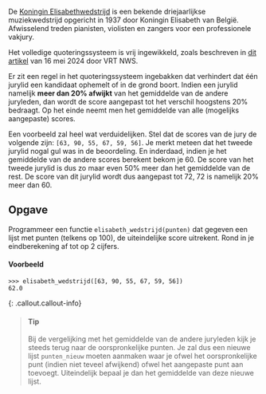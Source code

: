 De <a href="https://nl.wikipedia.org/wiki/Koningin_Elisabethwedstrijd" target="_blank">Koningin Elisabethwedstrijd<a/> is een bekende driejaarlijkse muziekwedstrijd opgericht in 1937 door Koningin Elisabeth van België. Afwisselend treden pianisten, violisten en zangers voor een professionele vakjury.

Het volledige quoteringssysteem is vrij ingewikkeld, zoals beschreven in <a href="https://www.vrt.be/vrtnws/nl/2024/05/14/koningin-elisabethwedstrijd-hoe-beslist-de-jury/" target="_blank">dit artikel</a> van 16 mei 2024 door VRT NWS.

Er zit een regel in het quoteringssysteem ingebakken dat verhindert dat één jurylid een kandidaat ophemelt of in de grond boort. Indien een jurylid namelijk **meer dan 20% afwijkt** van het gemiddelde van de andere juryleden, dan wordt de score aangepast tot het verschil hoogstens 20% bedraagt.
Op het einde neemt men het gemiddelde van alle (mogelijks aangepaste) scores.

Een voorbeeld zal heel wat verduidelijken. Stel dat de scores van de jury de volgende zijn: `[63, 90, 55, 67, 59, 56]`. Je merkt meteen dat het tweede jurylid nogal gul was in de beoordeling. En inderdaad, indien je het gemiddelde van de andere scores berekent bekom je 60. De score van het tweede jurylid is dus zo maar even 50% meer dan het gemiddelde van de rest. De score van dit jurylid wordt dus aangepast tot 72, 72 is namelijk 20% meer dan 60.

## Opgave

Programmeer een functie `elisabeth_wedstrijd(punten)` dat gegeven een lijst met punten (telkens op 100), de uiteindelijke score uitrekent. Rond in je eindberekening af tot op 2 cijfers.

#### Voorbeeld

```
>>> elisabeth_wedstrijd([63, 90, 55, 67, 59, 56])
62.0
```


{: .callout.callout-info}
>#### Tip
> Bij de vergelijking met het gemiddelde van de andere juryleden kijk je steeds terug naar de oorspronkelijke punten. Je zal dus een nieuwe lijst `punten_nieuw` moeten aanmaken waar je ofwel het oorspronkelijke punt (indien niet teveel afwijkend) ofwel het aangepaste punt aan toevoegt. Uiteindelijk bepaal je dan het gemiddelde van deze nieuwe lijst.